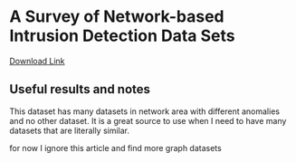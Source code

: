 # A Survey of Network-based Intrusion Detection Data Sets

[Download Link](https://arxiv.org/abs/1903.02460)

## Useful results and notes
This dataset has many datasets in network area with different anomalies and no other dataset.
It is a great source to use when I need to have many datasets that are literally similar.

for now I ignore this article and find more graph datasets